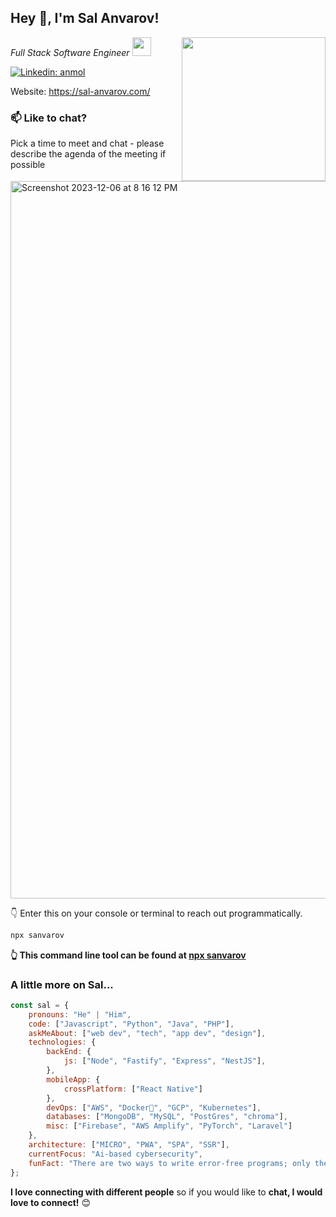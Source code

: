 <h2>Hey 👋, I'm Sal Anvarov!</h2>
<img align='right' src="https://www.sal-anvarov.com/assets/logo/logo-lg.png" width="230">
<p><em>Full Stack Software Engineer
</a><img src="https://media.giphy.com/media/WUlplcMpOCEmTGBtBW/giphy.gif" width="30"> 
</em></p>

[![Linkedin: anmol](https://img.shields.io/badge/-Sal_Anvarov-blue?style=flat-square&logo=Linkedin&logoColor=white&link=https://www.linkedin.com/in/sal-anvarov/)](https://www.linkedin.com/in/sal-anvarov/)

Website: https://sal-anvarov.com/

### 📫 Like to chat?

Pick a time to meet and chat - please describe the agenda of the meeting if possible

<a href="https://calendly.com/msalanvarov/30min" target="_blank"><img width="1148" alt="Screenshot 2023-12-06 at 8 16 12 PM" src="https://github.com/msanvarov/msanvarov/assets/26337118/2f835548-4646-438f-8780-87deffdcad59"></a>


👇 Enter this on your console or terminal to reach out programmatically.

```bash
npx sanvarov
```
**👆 This command line tool can be found at [npx sanvarov](https://github.com/msanvarov/npx-business-card)**

### A little more on Sal...  

```javascript
const sal = {
    pronouns: "He" | "Him",
    code: ["Javascript", "Python", "Java", "PHP"],
    askMeAbout: ["web dev", "tech", "app dev", "design"],
    technologies: {
        backEnd: {
            js: ["Node", "Fastify", "Express", "NestJS"],
        },
        mobileApp: {
            crossPlatform: ["React Native"]
        },
        devOps: ["AWS", "Docker🐳", "GCP", "Kubernetes"],
        databases: ["MongoDB", "MySQL", "PostGres", "chroma"],
        misc: ["Firebase", "AWS Amplify", "PyTorch", "Laravel"]
    },
    architecture: ["MICRO", "PWA", "SPA", "SSR"],
    currentFocus: "Ai-based cybersecurity",
    funFact: "There are two ways to write error-free programs; only the third one works"
};
```

<b>I love connecting with different people</b> so if you would like to <b>chat, I would love to connect!</b> 😊
